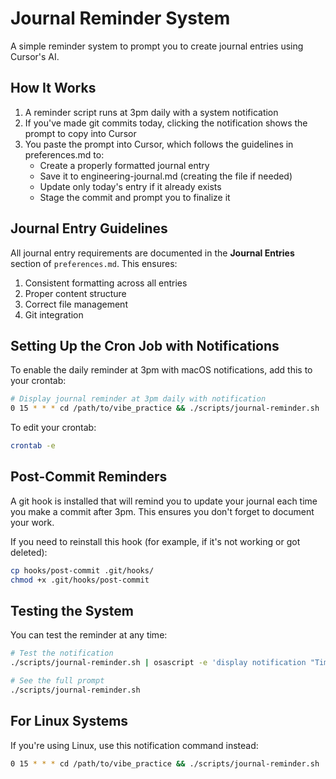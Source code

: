 # Journal Reminder System

A simple reminder system to prompt you to create journal entries using Cursor's AI.

## How It Works

1. A reminder script runs at 3pm daily with a system notification
2. If you've made git commits today, clicking the notification shows the prompt to copy into Cursor
3. You paste the prompt into Cursor, which follows the guidelines in preferences.md to:
   - Create a properly formatted journal entry 
   - Save it to engineering-journal.md (creating the file if needed)
   - Update only today's entry if it already exists
   - Stage the commit and prompt you to finalize it

## Journal Entry Guidelines

All journal entry requirements are documented in the **Journal Entries** section of `preferences.md`. This ensures:

1. Consistent formatting across all entries
2. Proper content structure
3. Correct file management
4. Git integration

## Setting Up the Cron Job with Notifications

To enable the daily reminder at 3pm with macOS notifications, add this to your crontab:

```bash
# Display journal reminder at 3pm daily with notification
0 15 * * * cd /path/to/vibe_practice && ./scripts/journal-reminder.sh | osascript -e 'display notification "Time to create your journal entry!" with title "Vibe Practice Journal"'
```

To edit your crontab:
```bash
crontab -e
```

## Post-Commit Reminders

A git hook is installed that will remind you to update your journal each time you make a commit after 3pm. This ensures you don't forget to document your work.

If you need to reinstall this hook (for example, if it's not working or got deleted):

```bash
cp hooks/post-commit .git/hooks/
chmod +x .git/hooks/post-commit
```

## Testing the System

You can test the reminder at any time:

```bash
# Test the notification
./scripts/journal-reminder.sh | osascript -e 'display notification "Time to create your journal entry!" with title "Vibe Practice Journal"'

# See the full prompt
./scripts/journal-reminder.sh
```

## For Linux Systems

If you're using Linux, use this notification command instead:

```bash
0 15 * * * cd /path/to/vibe_practice && ./scripts/journal-reminder.sh | notify-send "Vibe Practice Journal" "Time to create your journal entry!"
``` 
